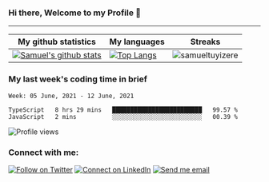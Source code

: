 ### Hi there, Welcome to my Profile 👋

___

|My github statistics|My languages|Streaks|
|-|-|-|
|[![Samuel's github stats](https://github-readme-stats.vercel.app/api?username=samueltuyizere&count_private=true&show_icons=true&theme=dark&hide_title=true)](https://github.com/samueltuyizere)|[![Top Langs](https://github-readme-stats.vercel.app/api/top-langs/?username=samueltuyizere&show_icons=true&langs_count=10&theme=dark&layout=compact&hide_title=true)](https://github.com/samueltuyizere)|![samueltuyizere](https://github-readme-streak-stats.herokuapp.com/?user=samueltuyizere&theme=dark)

### My last week's coding time in brief
<!--START_SECTION:waka-->
```text
Week: 05 June, 2021 - 12 June, 2021

TypeScript   8 hrs 29 mins   █████████████████████████   99.57 % 
JavaScript   2 mins          ░░░░░░░░░░░░░░░░░░░░░░░░░   00.39 % 
```
<!--END_SECTION:waka-->

![Profile views](https://gpvc.arturio.dev/samueltuyizere)  


### Connect with me:

[![Follow on Twitter](https://img.shields.io/badge/--twitter?label=Twitter&logo=Twitter&style=social)](https://twitter.com/samueltuyizere) [![Connect on LinkedIn](https://img.shields.io/badge/--linkedin?label=LinkedIn&logo=LinkedIn&style=social)](https://www.linkedin.com/in/samueltuyizere) [![Send me email](https://img.shields.io/badge/--gmail?label=Gmail&logo=Gmail&style=social)](samueltuyizere0@gmail.com)
